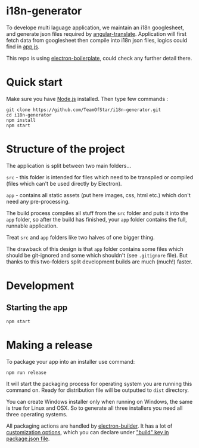 # i18n-generator 
To develope multi laguage application, we maintain an i18n googlesheet, and generate json files required by [angular-translate](https://github.com/angular-translate/angular-translate). Application will first fetch data from googlesheet then compile into i18n json files, logics could find in [app.js](src/app.js).

This repo is using [electron-boilerplate](https://github.com/szwacz/electron-boilerplate), could check any further detail there.

# Quick start

Make sure you have [Node.js](https://nodejs.org) installed.
Then type few commands :
```
git clone https://github.com/TeamOfStar/i18n-generator.git
cd i18n-generator
npm install
npm start
```

# Structure of the project

The application is split between two main folders...

`src` - this folder is intended for files which need to be transpiled or compiled (files which can't be used directly by Electron).

`app` - contains all static assets (put here images, css, html etc.) which don't need any pre-processing.

The build process compiles all stuff from the `src` folder and puts it into the `app` folder, so after the build has finished, your `app` folder contains the full, runnable application.

Treat `src` and `app` folders like two halves of one bigger thing.

The drawback of this design is that `app` folder contains some files which should be git-ignored and some which shouldn't (see `.gitignore` file). But thanks to this two-folders split development builds are much (much!) faster.

# Development

## Starting the app

```
npm start
```

# Making a release

To package your app into an installer use command:

```
npm run release
```

It will start the packaging process for operating system you are running this command on. Ready for distribution file will be outputted to `dist` directory.

You can create Windows installer only when running on Windows, the same is true for Linux and OSX. So to generate all three installers you need all three operating systems.

All packaging actions are handled by [electron-builder](https://github.com/electron-userland/electron-builder). It has a lot of [customization options](https://github.com/electron-userland/electron-builder/wiki/Options), which you can declare under ["build" key in package.json file](https://github.com/szwacz/electron-boilerplate/blob/master/package.json#L2).
